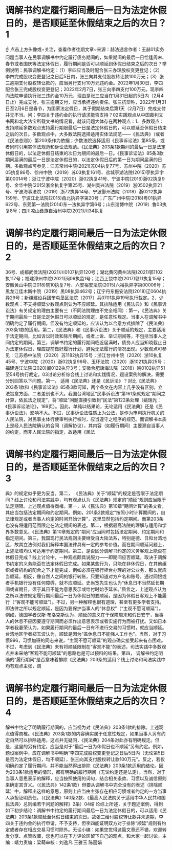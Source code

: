 # 调解书约定履行期间最后一日为法定休假日的，是否顺延至休假结束之后的次日？1

☝ 点击上方头像或+关注，查看作者往期文章~来源：赫法通言作者：王赫01实务问题当事人在民事调解书中约定履行债务期间的，如果期间的最后一日恰逢周末、春节或者国庆等法定休假日，履行期间是否可以顺延到休假日结束之后的次日？举例说明：民事调解书约定：（1）李四应当及时配合张三办理股权变更登记；（2）李四完成股权变更登记之日后5日内，张三向其支付股权转让款100万元；（3）张三逾期支付股权转让款的，应当另行支付10万元违约金。2022年1月30日，李四配合张三完成股权变更登记；2022年2月7日，张三向李四支付100万元。现李四向法院申请执行张三违约金10万元，理由是张三应当在1月31日起的5日内（2月4日止）完成支付，张三逾期支付，应当承担违约责任。张三抗辩称，2022年1月31日至2月6日是春节，为国家法定假日，其于假期结束后第1天（2月7日）完成支付并无不当。问：李四关于违约金的执行请求能否支持？02实践观点从中国裁判文书网和北大法宝所载文书的情况看，就该问题大体存在两种观点：1、多数观点：支持顺延多数观点支持履行期限最后一日是法定休假日的，可以顺延至休假日结束之后的次日。多数观点中，大多数法院选择适用实体法规范——《民法典》（或者《民法总则》）第203条作为依据；少数法院选择适用《民事诉讼法》第85条，或者同时引用实体法规范和诉讼法规范。《民法典》203条1款期间的最后一日是法定休假日的，以法定休假日结束的次日为期间的最后一日。《民事诉讼法》85条3款期间届满的最后一日是法定休假日的，以法定休假日后的第一日为期间届满的日期。多数观点可参见：江苏常州中院(2021)苏04执复77号、苏州中院（2020）苏05执复86号、徐州中院（2019）苏03执复161号、盐城亭湖法院(2015)亭执异字第00014号；浙江宁波中院（2020）浙02执复41号、宁波中院(2016)浙02执复9号、金华中院(2015)浙金执复字第25号、湖州吴兴法院（2019）浙0502执异21号、宁波海事法院（2019）浙72执异14号、宁波鄞州法院（2018）浙0212执异159号、宁波江北法院(2015)甬北执异字第20号；广东广州中院(2018)粤01执异622号、东莞第一法院(2014)东一法执异字第6号；山东淄博中院（2019）鲁03执复8号；四川凉山彝族自治州中院(2021)川34执复

# 调解书约定履行期间最后一日为法定休假日的，是否顺延至休假结束之后的次日？2

36号、成都武侯法院(2021)川0107执异120号；湖北黄冈黄州法院(2021)鄂1102执117号；福建漳州中院(2021)闽06执监1号；江西上饶中院(2017)赣11执复15号；安徽黄山中院(2018)皖10执复7号、六安裕安法院(2015)六裕执异字第00006号；黑龙江佳木斯中院（2019）黑08执异462号；辽宁丹东振安法院(2018)辽0604执异29号；新疆建设兵团奎屯垦区法院（2017）兵0701执异19号执行裁定。2、少数观点：不支持顺延少数观点则认为不应顺延。其排除适用《民法典》和《民事诉讼法》有关规定的理由主要有三（不同法院理由不完全相同）：第一，《民法典》关于期间最后一日是法定休假日可以顺延的规定，是任意性规定。当事人在调解书中明确约定了履行期间，但没有约定顺延的，应该认为以合意方式排除了《民法典》203条1款的适用。第二，《民法典》和《民事诉讼法》关于顺延的规定，主要适用于法定期间，比如诉讼时效和除斥期间，或者上诉、举证期间等，不包括当事人之间约定的期间。第三，调解书约定的履行期间临近届满时，债务人应当知晓截止日为法定休假日，理应提前做好履行计划，避免无法履行的情况出现。少数观点可参见：江苏扬中法院（2020）苏1182执异15号；浙江台州中院（2020）浙10执复45号、宁波中院（2020）浙02执复96号、玉环法院（2020）浙1021执异25号；福建连江法院(2020)闽0122执异3号；安徽合肥瑶海法院（2018）皖0102执异51至54号执行裁定。03讨论分析综合线上讨论和实践情况，题设案例的解决，需要分别回答以下问题。第一， 适用《民法典》还是《民诉法》？对比《民法典》203条1款和《民事诉讼法》85条3款可知，两个条文在内容上几乎没有区别。立法旨意方面，二者差别也不大。我国台湾地区“民事诉讼法”第161条就规定“期间之计算，依民法之规定”，将“顺延”问题直接引致到“民法”第122条处理（姚瑞光：《民事诉讼法论》，169页）。因此，单纯以结果论，无论适用《民法典》还是《民事诉讼法》，影响不大。不过，民事诉讼法性质上为公法，是作为审判执行机关的人民法院，对民事主体行使审判执行权时，应当遵守之程序的规范。而调解书本质上是经人民法院确认的合同（调解协议），其内容（如履行期间）主要源自当事人的约定，而非人民法院的指定，故适用《民法

# 调解书约定履行期间最后一日为法定休假日的，是否顺延至休假结束之后的次日？3

典》的规定似乎更为妥当。第二， 《民法典》关于“顺延”的规定是否限于法定期间？线上讨论和司法实践中，均有观点认为《民法典》规定的“顺延”规则应当限于法定期限。上述观点值得商榷。第一，从《民法典》第10章“期间计算”的条文看，其应当包括法定期间和约定期间。例如，201条2款规定“按照小时计算期间的，自法律规定或者当事人约定的时间开始计算”，这里显然包括约定期间。而第203条也没有将适用范围限定在法定期间的表述。第二，根据最高法院的理解与适用和学界多数意见，《民法典》第10章规定的“期间”应当同时包括法定期间、约定期间和指定期间。第三，我国现行民法规则主要继受自大陆法系，特别是德、日和台湾地区，故其立法例对我们解释本国法律具有一定的参考价值。而在期间顺延问题上，上述法域均认可适用于约定期间。第三，是否区分调解书约定的义务客观上能否在休假日完成？线上讨论中，一种观点颇具说服力——即期间应否顺延，取决于调解书约定的义务能否在法定休假日完成。如果某些行为，只能在非休假日，在其他组织或者机构的配合之下才能完成，例如必须在银行柜台办理的对公业务，那么就应当顺延。相反，像自然人之间的银行转账，只要知道对方户名和账号，通过网银或者手机银行没有任何障碍，就不应顺延。史尚宽先生也认为“休息日不当然延长期间或者期日，须于其日不能为意思表示或给付时始予延长。”质言之，上述观点认为之所以法律规定履行期间最后一日为休假日的要顺延，是因为休假日客观上不能履行（“客观不能可顺延”）。不过，另一种解释也很有道理，甚至有更多学者支持。即法律之所以规定顺延，是因为要保护当事人的“休息权”（“主观不愿可顺延”）。例如，德国学者汉斯·布洛克斯认为，顺延的意义在于保障周末和假日安宁，当事人的休息不应因要遵守期间而必须作出意思表示或者实施行为而被打扰。又如日本学者我妻荣认为，如果履行期间的最后一日有不进行交易的习惯时，就应当顺延。台湾地区学者郑玉波认为，顺延是因为“盖休息日不能强人工作也”。当然，对于习惯996，习惯加班的同志来说，“主观不愿可顺延”的观点确实接受起来有点困难。不过，考虑到《民法典》未有将顺延限制在“客观不能”的表述，司法实践中多数观点并未采纳“客观不能可顺延”的思路也是可以预料的结果。第四， 调解书约定明确的“履行期间”是否意味着排除《民法典》203条的适用？线上讨论和司法实践中均有观点主张，调

# 调解书约定履行期间最后一日为法定休假日的，是否顺延至休假结束之后的次日？4

解书中约定了明确履行期间的，应当视为对《民法典》203条1款的排除。上述观点值得商榷。《民法典》203条1款的内容确实属于任意性规定，如果当事人另有约定自然可以排除适用，这点并无疑问，《民法典》204条对此亦有明确规定。但是，这里的另有约定，应当是对于“最后一日为休假日也不顺延”另有约定。例如，题设案例中，应在调解书中明确“李四完成股权变更登记之日后5日内（无论第5日是否为法定休假日，均不顺延），张三向其支付股权转让款100万元”。反之，若仅明确约定了履行期间，并不能当然得出排除《民法典》203条1款适用的结论。因为203条1款适用的情形，都有明确的履行期间（无论约定还是法定）。当然，对于当事人意思表示的解释，应当按照使用的词句，结合相关条款、习惯以及诚信原则来确定其含义。（《民法典》142条1款）但要从调解书中完全没有的表述（排除顺延）中，解释出这样的意思，原则上应当由主张存在相应习惯或者约定的一方当事人承担证明责任。（《民法典》140条2款、《最高人民法院关于适用中华人民共和国民法典〉总则编若干问题的解释》2条）04结 论综上所述，关于题述案例，得到如下初步结论：调解书中约定的履行期间最后一日为法定休假日的，可以适用《民法典》203条1款顺延至休假日结束的次日。故张三给付股权转让款并未逾期，李四关于违约金的执行申请，不予支持，但李四能证明双方对于排除“顺延”规则有约定或者存在相应交易习惯时除外。无讼小编：如果您觉得这篇文章还不错，欢迎转发分享、点赞收藏，您也可以在下方评论区留下自己的观点，和大家一起讨论。主编：靖力责编：梁萌审核：刘逸凡 王雅玉 陈丽娟

